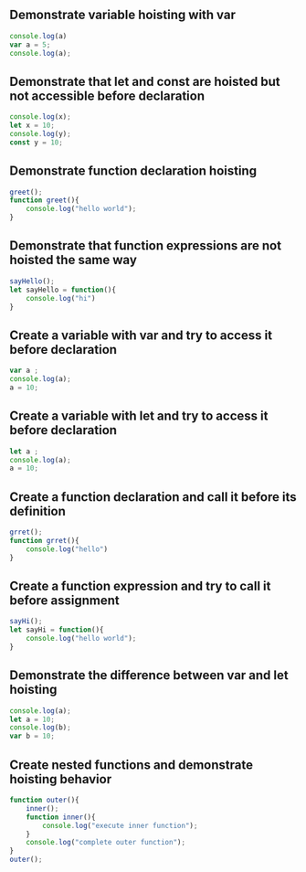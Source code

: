 ## Demonstrate variable hoisting with var

```js
console.log(a)
var a = 5;
console.log(a);
```

## Demonstrate that let and const are hoisted but not accessible before declaration

```js
console.log(x);
let x = 10;
console.log(y);
const y = 10;
```

## Demonstrate function declaration hoisting

```js
greet();
function greet(){
    console.log("hello world");
}
```

## Demonstrate that function expressions are not hoisted the same way

```js
sayHello();
let sayHello = function(){
    console.log("hi")
}
```

## Create a variable with var and try to access it before declaration

```js
var a ;
console.log(a);
a = 10;
```

## Create a variable with let and try to access it before declaration

```js
let a ;
console.log(a);
a = 10;
```

## Create a function declaration and call it before its definition

```js
grret();
function grret(){
    console.log("hello")
}
```

## Create a function expression and try to call it before assignment

```js
sayHi();
let sayHi = function(){
    console.log("hello world");
}
```

## Demonstrate the difference between var and let hoisting

```js
console.log(a);
let a = 10;
console.log(b);
var b = 10;
```

## Create nested functions and demonstrate hoisting behavior

```js
function outer(){
    inner();
    function inner(){
        console.log("execute inner function");
    }
    console.log("complete outer function");
}
outer();
```
